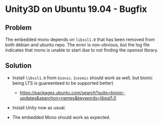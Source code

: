 # Unity3D on Ubuntu 19.04 - Bugfix

## Problem

The embedded mono depends on `libssl1.0` that has been removed from both debian and ubuntu repo. The error is non-obvious, but the log file indicates that mono is unable to start due to not finding the openssl library.

## Solution

- Install `libssl1.0` from `bionic`. (`cosmic` should work as well, but bionic being LTS is guareenteed to be supported better)
    - https://packages.ubuntu.com/search?suite=bionic-updates&searchon=names&keywords=libssl1.0

- Install Unity now as usual.
- The embedded Mono should work as expected.
